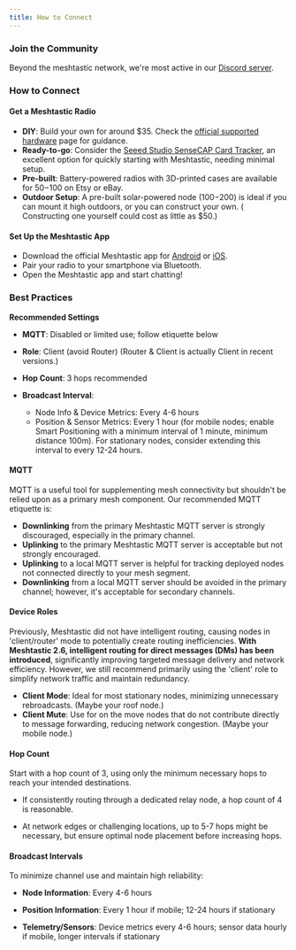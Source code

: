 ```yaml
---
title: How to Connect
---
```


### Join the Community

Beyond the meshtastic network, we're most active in our [Discord server](https://discord.gg/aVnCFPC679).

### How to Connect

#### Get a Meshtastic Radio
- **DIY**: Build your own for around $35. Check the [official supported hardware](https://meshtastic.org/docs/hardware/) page for guidance.
- **Ready-to-go**: Consider the [Seeed Studio SenseCAP Card Tracker](https://meshtastic.org/docs/hardware/devices/seeed-studio/sensecap/card-tracker/), an excellent option for quickly starting with Meshtastic, needing minimal setup.
- **Pre-built**: Battery-powered radios with 3D-printed cases are available for $50-$100 on Etsy or eBay.
- **Outdoor Setup**: A pre-built solar-powered node ($100-$200) is ideal if you can mount it high outdoors, or you can construct your own. ( Constructing one yourself could cost as little as $50.)

#### Set Up the Meshtastic App
- Download the official Meshtastic app for [Android](https://play.google.com/store/apps/details?id=com.geeksville.mesh) or [iOS](https://apps.apple.com/us/app/meshtastic/id1586432531).
- Pair your radio to your smartphone via Bluetooth.
- Open the Meshtastic app and start chatting!

### Best Practices

**Recommended Settings**

- **MQTT**: Disabled or limited use; follow etiquette below

- **Role**: Client (avoid Router) (Router & Client is actually Client in recent versions.)

- **Hop Count**: 3 hops recommended 

- **Broadcast Interval**:
    - Node Info & Device Metrics: Every 4-6 hours
    - Position & Sensor Metrics: Every 1 hour (for mobile nodes; enable Smart Positioning with a minimum interval of 1 minute, minimum distance 100m). For stationary nodes, consider extending this interval to every 12-24 hours.


#### MQTT
MQTT is a useful tool for supplementing mesh connectivity but shouldn't be relied upon as a primary mesh component. Our recommended MQTT etiquette is:

- **Downlinking** from the primary Meshtastic MQTT server is strongly discouraged, especially in the primary channel.
- **Uplinking** to the primary Meshtastic MQTT server is acceptable but not strongly encouraged.
- **Uplinking** to a local MQTT server is helpful for tracking deployed nodes not connected directly to your mesh segment.
- **Downlinking** from a local MQTT server should be avoided in the primary channel; however, it's acceptable for secondary channels.

#### Device Roles
Previously, Meshtastic did not have intelligent routing, causing nodes in 'client/router' mode to potentially create routing inefficiencies. **With Meshtastic 2.6, intelligent routing for direct messages (DMs) has been introduced**, significantly improving targeted message delivery and network efficiency. However, we still recommend primarily using the 'client' role to simplify network traffic and maintain redundancy.

- **Client Mode**: Ideal for most stationary nodes, minimizing unnecessary rebroadcasts. (Maybe your roof node.)
- **Client Mute**: Use for on the move nodes that do not contribute directly to message forwarding, reducing network congestion. (Maybe your mobile node.)

#### Hop Count
Start with a hop count of 3, using only the minimum necessary hops to reach your intended destinations.

- If consistently routing through a dedicated relay node, a hop count of 4 is reasonable.

- At network edges or challenging locations, up to 5-7 hops might be necessary, but ensure optimal node placement before increasing hops.

#### Broadcast Intervals
To minimize channel use and maintain high reliability:

- **Node Information**: Every 4-6 hours

- **Position Information**: Every 1 hour if mobile; 12-24 hours if stationary

- **Telemetry/Sensors**: Device metrics every 4-6 hours; sensor data hourly if mobile, longer intervals if stationary
